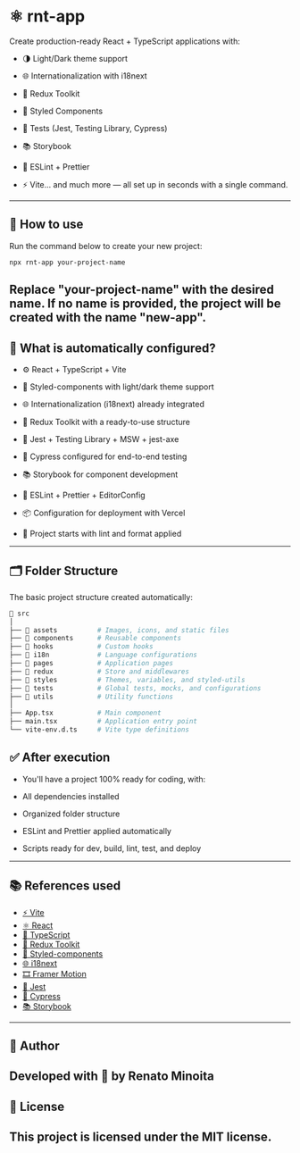 # ⚛️ rnt-app

Create production-ready React + TypeScript applications with:

- 🌗 Light/Dark theme support

- 🌐 Internationalization with i18next

- 🧠 Redux Toolkit

- 🎨 Styled Components

- 🧪 Tests (Jest, Testing Library, Cypress)

- 📚 Storybook

- 🧹 ESLint + Prettier

- ⚡ Vite... and much more — all set up in seconds with a single command.
---

## 🚀 How to use

Run the command below to create your new project:

```basch
npx rnt-app your-project-name

```
Replace "your-project-name" with the desired name. If no name is provided, the project will be created with the name "new-app".
---

## 🧰 What is automatically configured?

- ⚙️ React + TypeScript + Vite

- 🎨 Styled-components with light/dark theme support

- 🌐 Internationalization (i18next) already integrated

- 🔁 Redux Toolkit with a ready-to-use structure

- 🧪 Jest + Testing Library + MSW + jest-axe

- 🧪 Cypress configured for end-to-end testing

- 📚 Storybook for component development

- 📏 ESLint + Prettier + EditorConfig

- 📦 Configuration for deployment with Vercel

- 🧼 Project starts with lint and format applied
---

## 🗂️ Folder Structure
The basic project structure created automatically:

```bash
📁 src
│
├── 📁 assets          # Images, icons, and static files
├── 📁 components      # Reusable components
├── 📁 hooks           # Custom hooks
├── 📁 i18n            # Language configurations
├── 📁 pages           # Application pages
├── 📁 redux           # Store and middlewares
├── 📁 styles          # Themes, variables, and styled-utils
├── 📁 tests           # Global tests, mocks, and configurations
├── 📁 utils           # Utility functions
│
├── App.tsx           # Main component
├── main.tsx          # Application entry point
└── vite-env.d.ts     # Vite type definitions

 ```

## ✅ After execution
- You'll have a project 100% ready for coding, with:

- All dependencies installed

- Organized folder structure

- ESLint and Prettier applied automatically

-  Scripts ready for dev, build, lint, test, and deploy
---

## 📚 References used

- [⚡ Vite](https://vitejs.dev/)
- [⚛️ React](https://react.dev/)
- [📘 TypeScript](https://www.typescriptlang.org/)
- [🧠 Redux Toolkit](https://redux-toolkit.js.org/)
- [🎨 Styled-components](https://styled-components.com/)
- [🌐 i18next](https://www.i18next.com/)
- [🎞️ Framer Motion](https://www.framer.com/motion/)
- [🧪 Jest](https://jestjs.io/)
- [🧪 Cypress](https://www.cypress.io/)
- [📚 Storybook](https://storybook.js.org/)

---

## 👤 Author
Developed with 💙 by Renato Minoita
---

## 🧠 License
This project is licensed under the MIT license.
---